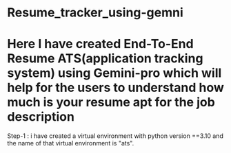 # Resume_tracker_using-gemni
# Here I have created End-To-End Resume ATS(application tracking system) using Gemini-pro which will help for the users to understand how much is your resume apt for the job description


Step-1 : i have created a virtual environment with python version ==3.10 and the name of that virtual environment is "ats".